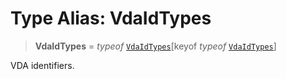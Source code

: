 # Type Alias: VdaIdTypes

> **VdaIdTypes** = *typeof* [`VdaIdTypes`](../variables/VdaIdTypes.md)\[keyof *typeof* [`VdaIdTypes`](../variables/VdaIdTypes.md)\]

VDA identifiers.
